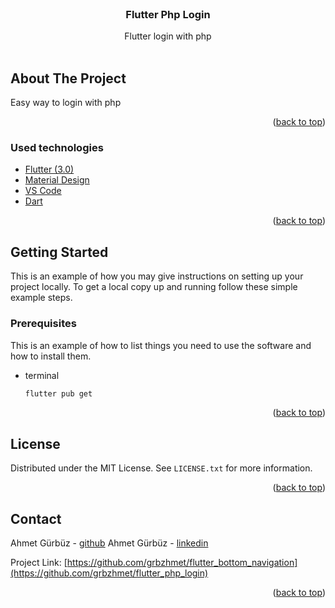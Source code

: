 <div id="top"></div>

<!-- PROJECT LOGO -->
<br />
<div align="center">
  <h3 align="center">Flutter Php Login</h3>

  <p align="center">
    Flutter login with php
    <br />
    <br />
  </p>
</div>


<!-- ABOUT THE PROJECT -->
## About The Project

Easy way to login with php

<p align="right">(<a href="#top">back to top</a>)</p>



### Used technologies

* [Flutter (3.0)](https://flutter.dev/)
* [Material Design](https://material.io/)
* [VS Code](https://code.visualstudio.com/)
* [Dart](https://dart.dev/)

<p align="right">(<a href="#top">back to top</a>)</p>



<!-- GETTING STARTED -->
## Getting Started

This is an example of how you may give instructions on setting up your project locally.
To get a local copy up and running follow these simple example steps.

### Prerequisites

This is an example of how to list things you need to use the software and how to install them.
* terminal
  ```sh
  flutter pub get
  ```

<p align="right">(<a href="#top">back to top</a>)</p>

<!-- LICENSE -->
## License

Distributed under the MIT License. See `LICENSE.txt` for more information.

<p align="right">(<a href="#top">back to top</a>)</p>



<!-- CONTACT -->
## Contact

Ahmet Gürbüz - [github](https://github.com/grbzhmet)
Ahmet Gürbüz - [linkedin](https://www.linkedin.com/in/ahmet-g%C3%BCrb%C3%BCz-45b96b20b/)

Project Link: [https://github.com/grbzhmet/flutter_bottom_navigation](https://github.com/grbzhmet/flutter_php_login)

<p align="right">(<a href="#top">back to top</a>)</p>
